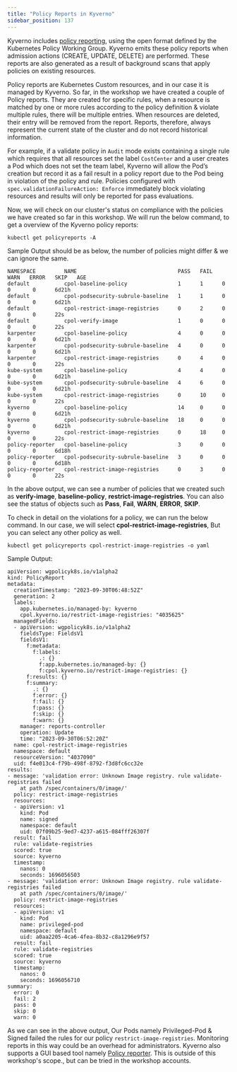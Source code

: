 ```yaml
---
title: "Policy Reports in Kyverno"
sidebar_position: 137
---
```


Kyverno includes [policy reporting](https://kyverno.io/docs/policy-reports/), using the open format defined by the Kubernetes Policy Working Group. Kyverno emits these policy reports when admission actions (CREATE, UPDATE, DELETE) are performed. These reports are also generated as a result of background scans that apply policies on existing resources. 

Policy reports are Kubernetes Custom resources, and in our case it is managed by Kyverno. So far, in the workshop we have created a couple of Policy reports. They are created for specific rules, when a resource is matched by one or more rules according to the policy definition & violate multiple rules, there will be multiple entries. When resources are deleted, their entry will be removed from the report. Reports, therefore, always represent the current state of the cluster and do not record historical information.

For example, if a validate policy in ```Audit``` mode exists containing a single rule which requires that all resources set the label ```CostCenter``` and a user creates a Pod which does not set the team label, Kyverno will allow the Pod’s creation but record it as a fail result in a policy report due to the Pod being in violation of the policy and rule. Policies configured with ```spec.validationFailureAction: Enforce``` immediately block violating resources and results will only be reported for pass evaluations.

Now, we will check on our cluster's status on compliance with the policies we have created so far in this workshop. We will run the below command, to get a overview of the Kyverno policy reports:

```
kubectl get policyreports -A
```

Sample Output should be as below, the number of policies might differ & we can ignore the same.

```
NAMESPACE         NAME                                PASS   FAIL   WARN   ERROR   SKIP   AGE
default           cpol-baseline-policy                1      1      0      0       0      6d21h
default           cpol-podsecurity-subrule-baseline   1      1      0      0       0      6d21h
default           cpol-restrict-image-registries      0      2      0      0       0      22s
default           cpol-verify-image                   1      0      0      0       0      22s
karpenter         cpol-baseline-policy                4      0      0      0       0      6d21h
karpenter         cpol-podsecurity-subrule-baseline   4      0      0      0       0      6d21h
karpenter         cpol-restrict-image-registries      0      4      0      0       0      22s
kube-system       cpol-baseline-policy                4      4      0      0       0      6d21h
kube-system       cpol-podsecurity-subrule-baseline   4      6      0      0       0      6d21h
kube-system       cpol-restrict-image-registries      0      10     0      0       0      22s
kyverno           cpol-baseline-policy                14     0      0      0       0      6d21h
kyverno           cpol-podsecurity-subrule-baseline   18     0      0      0       0      6d21h
kyverno           cpol-restrict-image-registries      0      18     0      0       0      22s
policy-reporter   cpol-baseline-policy                3      0      0      0       0      6d18h
policy-reporter   cpol-podsecurity-subrule-baseline   3      0      0      0       0      6d18h
policy-reporter   cpol-restrict-image-registries      0      3      0      0       0      22s
```

In the above output, we can see a number of policies that we created such as **verify-image**, **baseline-policy**, **restrict-image-registries**. You can also see the status of objects such as **Pass**, **Fail**, **WARN**, **ERROR**, **SKIP**. 

To check in detail on the violations for a policy, we can run the below command. In our case, we will select **cpol-restrict-image-registries**, But you can select any other policy as well.

```
kubectl get policyreports cpol-restrict-image-registries -o yaml
```

Sample Output:

```
apiVersion: wgpolicyk8s.io/v1alpha2
kind: PolicyReport
metadata:
  creationTimestamp: "2023-09-30T06:48:52Z"
  generation: 2
  labels:
    app.kubernetes.io/managed-by: kyverno
    cpol.kyverno.io/restrict-image-registries: "4035625"
  managedFields:
  - apiVersion: wgpolicyk8s.io/v1alpha2
    fieldsType: FieldsV1
    fieldsV1:
      f:metadata:
        f:labels:
          .: {}
          f:app.kubernetes.io/managed-by: {}
          f:cpol.kyverno.io/restrict-image-registries: {}
      f:results: {}
      f:summary:
        .: {}
        f:error: {}
        f:fail: {}
        f:pass: {}
        f:skip: {}
        f:warn: {}
    manager: reports-controller
    operation: Update
    time: "2023-09-30T06:52:20Z"
  name: cpol-restrict-image-registries
  namespace: default
  resourceVersion: "4037090"
  uid: f4e013c4-f79b-498f-8792-f3d8fc6cc32e
results:
- message: 'validation error: Unknown Image registry. rule validate-registries failed
    at path /spec/containers/0/image/'
  policy: restrict-image-registries
  resources:
  - apiVersion: v1
    kind: Pod
    name: signed
    namespace: default
    uid: 07f09b25-9ed7-4237-a615-084fff26307f
  result: fail
  rule: validate-registries
  scored: true
  source: kyverno
  timestamp:
    nanos: 0
    seconds: 1696056503
- message: 'validation error: Unknown Image registry. rule validate-registries failed
    at path /spec/containers/0/image/'
  policy: restrict-image-registries
  resources:
  - apiVersion: v1
    kind: Pod
    name: privileged-pod
    namespace: default
    uid: a0aa2205-4ca6-4fea-8b32-c8a1296e9f57
  result: fail
  rule: validate-registries
  scored: true
  source: kyverno
  timestamp:
    nanos: 0
    seconds: 1696056710
summary:
  error: 0
  fail: 2
  pass: 0
  skip: 0
  warn: 0
```

As we can see in the above output, Our Pods namely Privileged-Pod & Signed failed the rules for our policy ```restrict-image-registries```. Monitoring reports in this way could be an overhead for administrators. Kyverno also supports a GUI based tool namely [Policy reporter](https://github.com/kyverno/policy-reporter#readme). This is outside of this workshop's scope., but can be tried in the workshop accounts.

